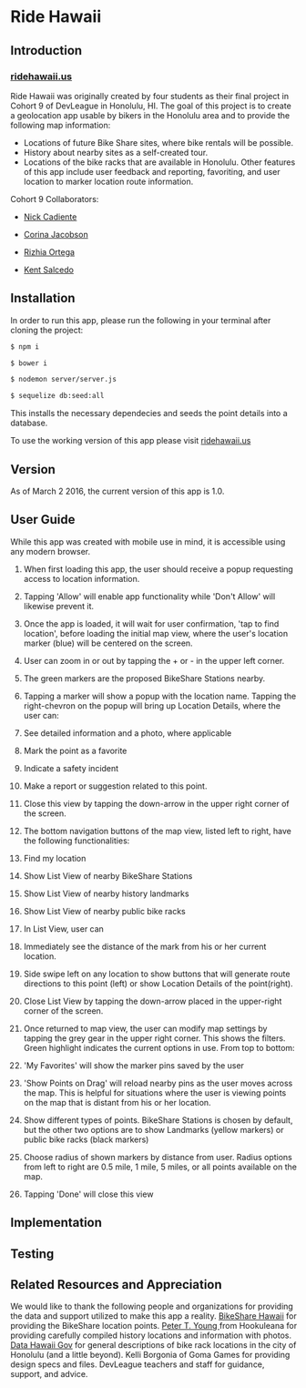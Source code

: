 Ride Hawaii
=====================

## Introduction
### [ridehawaii.us](http://ridehawaii.us)
Ride Hawaii was originally created by four students as their final project in Cohort 9 of DevLeague in Honolulu, HI. The goal of this project is to create a geolocation app usable by bikers in the Honolulu area and to provide the following map information:
* Locations of future Bike Share sites, where bike rentals will be possible.
* History about nearby sites as a self-created tour.
* Locations of the bike racks that are available in Honolulu.
Other features of this app include user feedback and reporting, favoriting, and user location to marker location route information.

Cohort 9 Collaborators:
* [Nick Cadiente](https://github.com/ncadiente)

* [Corina Jacobson](https://github.com/corinajacobson)

* [Rizhia Ortega](https://github.com/RizOrt218)

* [Kent Salcedo](https://github.com/kentsalcedo)

## Installation
In order to run this app, please run the following in your terminal after cloning the project:

```bash
$ npm i
```
```bash
$ bower i
```
```bash
$ nodemon server/server.js
```
```bash
$ sequelize db:seed:all
```
This installs the necessary dependecies and seeds the point details into a database.

To use the working version of this app please visit [ridehawaii.us](http://ridehawaii.us)


## Version
As of March 2 2016, the current version of this app is 1.0.

## User Guide

While this app was created with mobile use in mind, it is accessible using any modern browser.

1. When first loading this app, the user should receive a popup requesting access to location information.
2. Tapping 'Allow' will enable app functionality while 'Don't Allow' will likewise prevent it.
3. Once the app is loaded, it will wait for user confirmation, 'tap to find location', before loading the initial map view, where the user's location marker (blue) will be centered on the screen.
4. User can zoom in or out by tapping the + or - in the upper left corner.
5. The green markers are the proposed BikeShare Stations nearby.
6. Tapping a marker will show a popup with the location name. Tapping the right-chevron on the popup will bring up Location Details, where the user can:
  1. See detailed information and a photo, where applicable
  2. Mark the point as a favorite
  3. Indicate a safety incident
  4. Make a report or suggestion related to this point.
  5. Close this view by tapping the down-arrow in the upper right corner of the screen.
7. The bottom navigation buttons of the map view, listed left to right, have the following functionalities:
  1. Find my location
  2. Show List View of nearby BikeShare Stations
  3. Show List View of nearby history landmarks
  4. Show List View of nearby public bike racks

8. In List View, user can
  1. Immediately see the distance of the mark from his or her current location.
  2. Side swipe left on any location to show buttons that will generate route directions to this point (left) or show Location Details of the point(right).
  3. Close List View by tapping the down-arrow placed in the upper-right corner of the screen.
9. Once returned to map view, the user can modify map settings by tapping the grey gear in the upper right corner. This shows the filters. Green highlight indicates the current options in use. From top to bottom:
  1. 'My Favorites' will show the marker pins saved by the user
  2. 'Show Points on Drag' will reload nearby pins as the user moves across the map. This is helpful for situations where the user is viewing points on the map that is distant from his or her location.
  3. Show different types of points. BikeShare Stations is chosen by default, but the other two options are to show Landmarks (yellow markers) or public bike racks (black markers)
  4. Choose radius of shown markers by distance from user. Radius options from left to right are 0.5 mile, 1 mile, 5 miles, or all points available on the map.
  5. Tapping 'Done' will close this view

## Implementation

## Testing

## Related Resources and Appreciation
We would like to thank the following people and organizations for providing the data and support utilized to make this app a reality.
  [BikeShare Hawaii](http://www.bikesharehawaii.org/) for providing the BikeShare location points.
  [Peter T. Young ](http://hookuleana.com/about-2/peter/) from Hookuleana for providing carefully compiled history locations and information with photos.
  [Data Hawaii Gov](https://data.hawaii.gov/) for general descriptions of bike rack locations in the city of Honolulu (and a little beyond).
  Kelli Borgonia of Goma Games for providing design specs and files.
  DevLeague teachers and staff for guidance, support, and advice.

